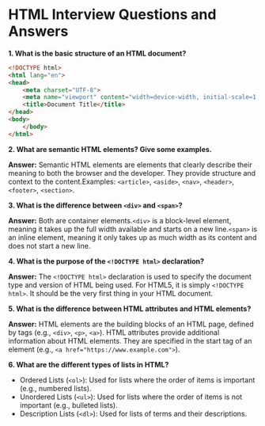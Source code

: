 # HTML Interview Questions and Answers

**1. What is the basic structure of an HTML document?**

```html
<!DOCTYPE html>
<html lang="en">
<head>
    <meta charset="UTF-8">
    <meta name="viewport" content="width=device-width, initial-scale=1.0">
    <title>Document Title</title>
</head>
<body>
    </body>
</html>
```

**2. What are semantic HTML elements? Give some examples.**

**Answer:** Semantic HTML elements are elements that clearly describe their meaning to both the browser and the developer. They provide structure and context to the content.Examples: `<article>`, `<aside>`, `<nav>`, `<header>`, `<footer>`, `<section>`.

**3. What is the difference between `<div>` and `<span>`?**

**Answer:** Both are container elements.`<div>` is a block-level element, meaning it takes up the full width available and starts on a new line.`<span>` is an inline element, meaning it only takes up as much width as its content and does not start a new line.

**4. What is the purpose of the `<!DOCTYPE html>` declaration?**

**Answer:** The `<!DOCTYPE html>` declaration is used to specify the document type and version of HTML being used.  For HTML5, it is simply `<!DOCTYPE html>`.  It should be the very first thing in your HTML document.

**5. What is the difference between HTML attributes and HTML elements?**

**Answer:** HTML elements are the building blocks of an HTML page, defined by tags (e.g., `<div>`, `<p>`, `<a>`).  HTML attributes provide additional information about HTML elements.  They are specified in the start tag of an element (e.g., `<a href="https://www.example.com">`).

**6. What are the different types of lists in HTML?**

* Ordered Lists (`<ol>`):  Used for lists where the order of items is important (e.g., numbered lists).
* Unordered Lists (`<ul>`): Used for lists where the order of items is not important (e.g., bulleted lists).
* Description Lists (`<dl>`): Used for lists of terms and their descriptions.
